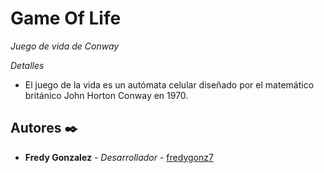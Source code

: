 # Game Of Life

_Juego de vida de Conway_

_Detalles_
* El juego de la vida es un autómata celular diseñado por el matemático británico John Horton Conway en 1970.

## Autores ✒️

* **Fredy Gonzalez** - *Desarrollador* - [fredygonz7](https://github.com/fredygonz7)